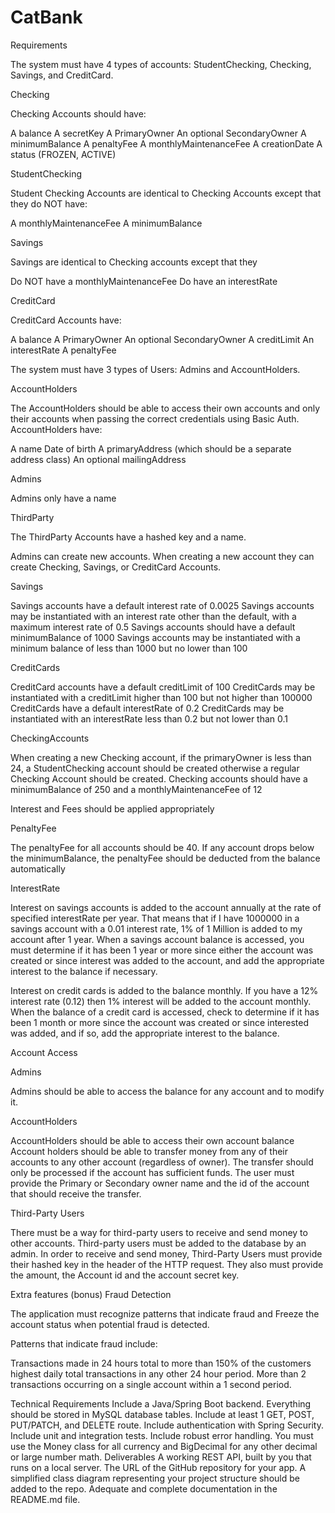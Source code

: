 # CatBank

Requirements

The system must have 4 types of accounts: StudentChecking, Checking, Savings, and CreditCard.

Checking


Checking Accounts should have:

A balance
A secretKey
A PrimaryOwner
An optional SecondaryOwner
A minimumBalance
A penaltyFee
A monthlyMaintenanceFee
A creationDate
A status (FROZEN, ACTIVE)

StudentChecking


Student Checking Accounts are identical to Checking Accounts except that they do NOT have:

A monthlyMaintenanceFee
A minimumBalance

Savings


Savings are identical to Checking accounts except that they

Do NOT have a monthlyMaintenanceFee
Do have an interestRate

CreditCard


CreditCard Accounts have:

A balance
A PrimaryOwner
An optional SecondaryOwner
A creditLimit
An interestRate
A penaltyFee

The system must have 3 types of Users: Admins and AccountHolders.

AccountHolders


The AccountHolders should be able to access their own accounts and only their accounts when passing the correct credentials using Basic Auth. AccountHolders have:

A name
Date of birth
A primaryAddress (which should be a separate address class)
An optional mailingAddress

Admins


Admins only have a name


ThirdParty


The ThirdParty Accounts have a hashed key and a name.


Admins can create new accounts. When creating a new account they can create Checking, Savings, or CreditCard Accounts.

Savings


Savings accounts have a default interest rate of 0.0025
Savings accounts may be instantiated with an interest rate other than the default, with a maximum interest rate of 0.5
Savings accounts should have a default minimumBalance of 1000
Savings accounts may be instantiated with a minimum balance of less than 1000 but no lower than 100

CreditCards


CreditCard accounts have a default creditLimit of 100
CreditCards may be instantiated with a creditLimit higher than 100 but not higher than 100000
CreditCards have a default interestRate of 0.2
CreditCards may be instantiated with an interestRate less than 0.2 but not lower than 0.1

CheckingAccounts


When creating a new Checking account, if the primaryOwner is less than 24, a StudentChecking account should be created otherwise a regular Checking Account should be created.
Checking accounts should have a minimumBalance of 250 and a monthlyMaintenanceFee of 12

Interest and Fees should be applied appropriately

PenaltyFee


The penaltyFee for all accounts should be 40.
If any account drops below the minimumBalance, the penaltyFee should be deducted from the balance automatically

InterestRate


Interest on savings accounts is added to the account annually at the rate of specified interestRate per year. That means that if I have 1000000 in a savings account with a 0.01 interest rate, 1% of 1 Million is added to my account after 1 year. When a savings account balance is accessed, you must determine if it has been 1 year or more since either the account was created or since interest was added to the account, and add the appropriate interest to the balance if necessary.

Interest on credit cards is added to the balance monthly. If you have a 12% interest rate (0.12) then 1% interest will be added to the account monthly. When the balance of a credit card is accessed, check to determine if it has been 1 month or more since the account was created or since interested was added, and if so, add the appropriate interest to the balance.


Account Access

Admins


Admins should be able to access the balance for any account and to modify it.

AccountHolders


AccountHolders should be able to access their own account balance
Account holders should be able to transfer money from any of their accounts to any other account (regardless of owner). The transfer should only be processed if the account has sufficient funds. The user must provide the Primary or Secondary owner name and the id of the account that should receive the transfer.

Third-Party Users


There must be a way for third-party users to receive and send money to other accounts.
Third-party users must be added to the database by an admin.
In order to receive and send money, Third-Party Users must provide their hashed key in the header of the HTTP request. They also must provide the amount, the Account id and the account secret key.




Extra features (bonus)
Fraud Detection

The application must recognize patterns that indicate fraud and Freeze the account status when potential fraud is detected.

Patterns that indicate fraud include:

Transactions made in 24 hours total to more than 150% of the customers highest daily total transactions in any other 24 hour period.
More than 2 transactions occurring on a single account within a 1 second period.

Technical Requirements
Include a Java/Spring Boot backend.
Everything should be stored in MySQL database tables.
Include at least 1 GET, POST, PUT/PATCH, and DELETE route.
Include authentication with Spring Security.
Include unit and integration tests.
Include robust error handling.
You must use the Money class for all currency and BigDecimal for any other decimal or large number math.
Deliverables
A working REST API, built by you that runs on a local server.
The URL of the GitHub repository for your app.
A simplified class diagram representing your project structure should be added to the repo.
Adequate and complete documentation in the README.md file.
